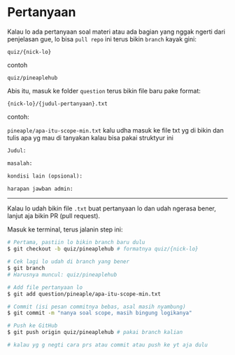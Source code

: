 # Pertanyaan

Kalau lo ada pertanyaan soal materi atau ada bagian yang nggak ngerti dari penjelasan gue, lo bisa `pull repo` ini terus bikin `branch` kayak gini:

`quiz/{nick-lo}`

contoh

`quiz/pineaplehub`


Abis itu, masuk ke folder `question` terus bikin file baru pake format:

`{nick-lo}/{judul-pertanyaan}.txt`

contoh:

`pineaple/apa-itu-scope-min.txt`
kalu udha masuk ke file txt yg di bikin dan tulis apa yg mau di tanyakan kalau bisa pakai struktyur ini 

```txt
Judul:

masalah:

kondisi lain (opsional):

harapan jawban admin:
```

---

Kalau lo udah bikin file `.txt` buat pertanyaan lo dan udah ngerasa bener, lanjut aja bikin PR (pull request).

Masuk ke terminal, terus jalanin step ini:

```sh
# Pertama, pastiin lo bikin branch baru dulu
$ git checkout -b quiz/pineaplehub # formatnya quiz/{nick-lo}

# Cek lagi lo udah di branch yang bener
$ git branch
# Harusnya muncul: quiz/pineaplehub

# Add file pertanyaan lo
$ git add question/pineaple/apa-itu-scope-min.txt

# Commit (isi pesan commitnya bebas, asal masih nyambung)
$ git commit -m "nanya soal scope, masih bingung logikanya"

# Push ke GitHub
$ git push origin quiz/pineaplehub # pakai branch kalian

# kalau yg g negti cara prs atau commit atau push ke yt aja dulu
```